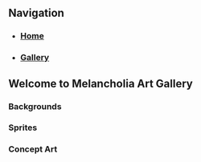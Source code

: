 ## Navigation
- ### [Home](./index.md)
- ### [Gallery](./gallery.md)

## Welcome to Melancholia Art Gallery


### Backgrounds


### Sprites


### Concept Art

